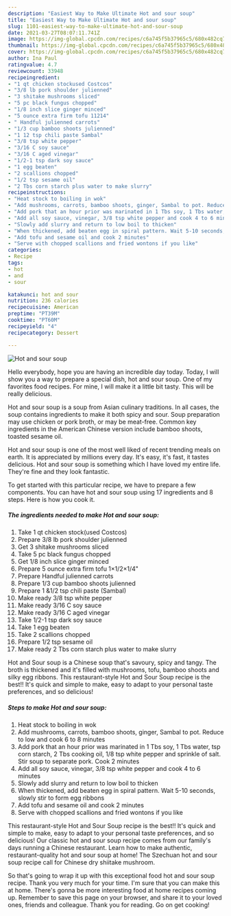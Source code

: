 ```yaml
---
description: "Easiest Way to Make Ultimate Hot and sour soup"
title: "Easiest Way to Make Ultimate Hot and sour soup"
slug: 1101-easiest-way-to-make-ultimate-hot-and-sour-soup
date: 2021-03-27T08:07:11.741Z
image: https://img-global.cpcdn.com/recipes/c6a745f5b37965c5/680x482cq70/hot-and-sour-soup-recipe-main-photo.jpg
thumbnail: https://img-global.cpcdn.com/recipes/c6a745f5b37965c5/680x482cq70/hot-and-sour-soup-recipe-main-photo.jpg
cover: https://img-global.cpcdn.com/recipes/c6a745f5b37965c5/680x482cq70/hot-and-sour-soup-recipe-main-photo.jpg
author: Ina Paul
ratingvalue: 4.7
reviewcount: 33948
recipeingredient:
- "1 qt chicken stockused Costcos"
- "3/8 lb pork shoulder julienned"
- "3 shitake mushrooms sliced"
- "5 pc black fungus chopped"
- "1/8 inch slice ginger minced"
- "5 ounce extra firm tofu 11214"
- " Handful julienned carrots"
- "1/3 cup bamboo shoots julienned"
- "1 12 tsp chili paste Sambal"
- "3/8 tsp white pepper"
- "3/16 C soy sauce"
- "3/16 C aged vinegar"
- "1/2-1 tsp dark soy sauce"
- "1 egg beaten"
- "2 scallions chopped"
- "1/2 tsp sesame oil"
- "2 Tbs corn starch plus water to make slurry"
recipeinstructions:
- "Heat stock to boiling in wok"
- "Add mushrooms, carrots, bamboo shoots, ginger, Sambal to pot. Reduce to low and cook 6 to 8 minutes"
- "Add pork that an hour prior was marinated in 1 Tbs soy, 1 Tbs water, tsp corn starch, 2 Tbs cooking oil, 1/8 tsp white pepper and sprinkle of salt. Stir soup to separate pork. Cook 2 minutes"
- "Add all soy sauce, vinegar, 3/8 tsp white pepper and cook 4 to 6 minutes"
- "Slowly add slurry and return to low boil to thicken"
- "When thickened, add beaten egg in spiral pattern. Wait 5-10 seconds, slowly stir to form egg ribbons"
- "Add tofu and sesame oil and cook 2 minutes"
- "Serve with chopped scallions and fried wontons if you like"
categories:
- Recipe
tags:
- hot
- and
- sour

katakunci: hot and sour 
nutrition: 236 calories
recipecuisine: American
preptime: "PT39M"
cooktime: "PT60M"
recipeyield: "4"
recipecategory: Dessert

---
```



![Hot and sour soup](https://img-global.cpcdn.com/recipes/c6a745f5b37965c5/680x482cq70/hot-and-sour-soup-recipe-main-photo.jpg)

Hello everybody, hope you are having an incredible day today. Today, I will show you a way to prepare a special dish, hot and sour soup. One of my favorites food recipes. For mine, I will make it a little bit tasty. This will be really delicious.

Hot and sour soup is a soup from Asian culinary traditions. In all cases, the soup contains ingredients to make it both spicy and sour. Soup preparation may use chicken or pork broth, or may be meat-free. Common key ingredients in the American Chinese version include bamboo shoots, toasted sesame oil.

Hot and sour soup is one of the most well liked of recent trending meals on earth. It is appreciated by millions every day. It's easy, it's fast, it tastes delicious. Hot and sour soup is something which I have loved my entire life. They're fine and they look fantastic.


To get started with this particular recipe, we have to prepare a few components. You can have hot and sour soup using 17 ingredients and 8 steps. Here is how you cook it.

<!--inarticleads1-->

##### The ingredients needed to make Hot and sour soup:

1. Take 1 qt chicken stock(used Costcos)
1. Prepare 3/8 lb pork shoulder julienned
1. Get 3 shitake mushrooms sliced
1. Take 5 pc black fungus chopped
1. Get 1/8 inch slice ginger minced
1. Prepare 5 ounce extra firm tofu 1×1/2×1/4&#34;
1. Prepare  Handful julienned carrots
1. Prepare 1/3 cup bamboo shoots julienned
1. Prepare 1 &amp;1/2 tsp chili paste (Sambal)
1. Make ready 3/8 tsp white pepper
1. Make ready 3/16 C soy sauce
1. Make ready 3/16 C aged vinegar
1. Take 1/2-1 tsp dark soy sauce
1. Take 1 egg beaten
1. Take 2 scallions chopped
1. Prepare 1/2 tsp sesame oil
1. Make ready 2 Tbs corn starch plus water to make slurry


Hot and Sour soup is a Chinese soup that&#39;s savoury, spicy and tangy. The broth is thickened and it&#39;s filled with mushrooms, tofu, bamboo shoots and silky egg ribbons. This restaurant-style Hot and Sour Soup recipe is the best!! It&#39;s quick and simple to make, easy to adapt to your personal taste preferences, and so delicious! 

<!--inarticleads2-->

##### Steps to make Hot and sour soup:

1. Heat stock to boiling in wok
1. Add mushrooms, carrots, bamboo shoots, ginger, Sambal to pot. Reduce to low and cook 6 to 8 minutes
1. Add pork that an hour prior was marinated in 1 Tbs soy, 1 Tbs water, tsp corn starch, 2 Tbs cooking oil, 1/8 tsp white pepper and sprinkle of salt. Stir soup to separate pork. Cook 2 minutes
1. Add all soy sauce, vinegar, 3/8 tsp white pepper and cook 4 to 6 minutes
1. Slowly add slurry and return to low boil to thicken
1. When thickened, add beaten egg in spiral pattern. Wait 5-10 seconds, slowly stir to form egg ribbons
1. Add tofu and sesame oil and cook 2 minutes
1. Serve with chopped scallions and fried wontons if you like


This restaurant-style Hot and Sour Soup recipe is the best!! It&#39;s quick and simple to make, easy to adapt to your personal taste preferences, and so delicious! Our classic hot and sour soup recipe comes from our family&#39;s days running a Chinese restaurant. Learn how to make authentic, restaurant-quality hot and sour soup at home! The Szechuan hot and sour soup recipe call for Chinese dry shiitake mushroom. 

So that's going to wrap it up with this exceptional food hot and sour soup recipe. Thank you very much for your time. I'm sure that you can make this at home. There's gonna be more interesting food at home recipes coming up. Remember to save this page on your browser, and share it to your loved ones, friends and colleague. Thank you for reading. Go on get cooking!
